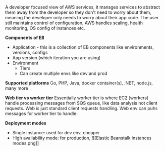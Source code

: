 A developer focused view of AWS services, it manages services to abstract them away from the developer so they don't need to worry about them, meaning the developer only needs to worry about their app code.
The user still maintains control of configuration, AWS handles scaling, health monitoring, OS config of instances etc.

**Components of EB**
- Application - this is a collection of EB components like environments, versions, configs
- App version (which iteration you are using)
- Environment
	- Tiers
	- Can create multiple envs like dev and prod

**Supported platforms**
Go, PHP, Java, docker container(s), .NET, node.js, many more

**Web tier vs worker tier**
Essentially worker tier is where EC2 (workers) handle processing messages from SQS queue, like data analysis not client requests. Web is just standard client requests handling. Web env can puhs messages for worker tier to handle.

**Deployment modes**
- Single instance: used for dev env, cheaper
- High availability mode: for production, 
![[Elastic Beanstalk instances modes.png]]